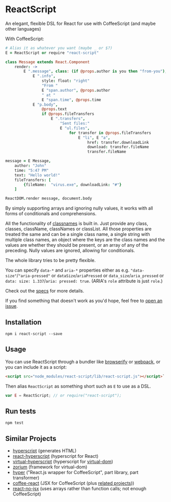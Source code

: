 
# ReactScript

An elegant, flexible DSL for React
for use with CoffeeScript
(and maybe other languages)

With CoffeeScript:

```coffee
# Alias it as whatever you want (maybe _ or $?)
E = ReactScript or require "react-script"

class Message extends React.Component
	render: ->
		E ".message", class: (if @props.author is you then "from-you"),
			E ".info",
				style: float: "right"
				"From "
				E "span.author", @props.author
				" at "
				E "span.time", @props.time
			E "p.body",
				@props.text
				if @props.fileTransfers
					E ".transfers",
						"Sent files:"
						E "ul.files",
							for transfer in @props.fileTransfers
								E "li", E "a",
									href: transfer.downloadLink
									download: transfer.fileName
									transfer.fileName

message = E Message,
	author: "John"
	time: "5:47 PM"
	text: "Hello world!"
	fileTransfers: [
		{fileName:  "virus.exe", downloadLink: "#"}
	]

ReactDOM.render message, document.body

```

By simply supporting arrays and ignoring nully values,
it works with all forms of conditionals and comprehensions.

All the functionality of [classnames](https://github.com/JedWatson/classnames)
is built in. Just provide any
class, classes, className, classNames or classList.
All those properties are treated the same and can be
a single class name,
a single string with multiple class names,
an object where the keys are the class names and the values are whether they should be present,
or an array of any of the preceding.
Nully values are ignored, allowing for conditionals.

The whole library tries to be pretty flexible.

You can specify `data-*` and `aria-*` properties
either as e.g. `"data-size"`/`"aria-pressed"`
or `dataSize`/`ariaPressed`
or `data_size`/`aria_pressed` 
or `data: size: 1.337`/`aria: pressed: true`.
(ARIA's `role` attribute is just `role`.)

Check out the [specs](https://github.com/1j01/react-script/tree/master/spec/tests) for more details.

If you find something that doesn't work as you'd hope,
feel free to [open an issue](https://github.com/1j01/react-script/issues).


## Installation

`npm i react-script --save`

## Usage

You can use ReactScript through a bundler like [browserify][] or [webpack][], or you can include it as a script:

```html
<script src="node_modules/react-script/lib/react-script.js"></script>`
```

Then alias `ReactScript` as something short such as `E` to use as a DSL.

```js
var E = ReactScript; // or require("react-script");
```

[webpack]: https://webpack.github.io/
[browserify]: http://browserify.org/

## Run tests

`npm test`


## Similar Projects

* [hyperscript](https://github.com/dominictarr/hyperscript)
  (generates HTML)
* [react-hyperscript](https://github.com/mlmorg/react-hyperscript)
  (hyperscript for React)
* [virtual-hyperscript](https://github.com/Matt-Esch/virtual-dom/tree/master/virtual-hyperscript)
  (hyperscript for [virtual-dom](https://github.com/Matt-Esch/virtual-dom))
* [zorium](https://github.com/Zorium/zorium)
  (framework for virtual-dom)
* [hyper](https://github.com/xixixao/hyper)
  ("React.js wrapper for CoffeeScript", part library, part transformer)
* [coffee-react](https://github.com/jsdf/coffee-react)
  (JSX for CoffeeScript
  (plus [related projects](https://github.com/jsdf/coffee-react#related-projects)))
* [react-no-jsx](https://www.npmjs.com/package/react-no-jsx)
  (uses arrays rather than function calls; not enough CoffeeScript)

